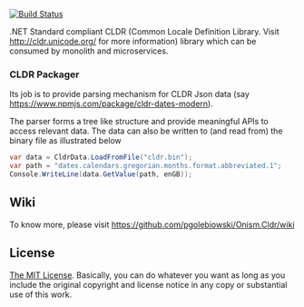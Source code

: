 [![Build Status](https://travis-ci.org/PageUpPeopleOrg/PageUp.CldrPackager.svg?branch=master)](https://travis-ci.org/PageUpPeopleOrg/PageUp.CldrPackager)

.NET Standard compliant CLDR (Common Locale Definition Library. 
Visit http://cldr.unicode.org/ for more information) library which can be consumed by monolith and microservices.

### CLDR Packager

Its job is to provide parsing mechanism for CLDR Json data (say https://www.npmjs.com/package/cldr-dates-modern).

The parser forms a tree like structure and provide meaningful APIs to access relevant data. The data can also be written to (and read from) the binary file as illustrated below

```csharp
var data = CldrData.LoadFromFile("cldr.bin");
var path = "dates.calendars.gregorian.months.format.abbreviated.1";
Console.WriteLine(data.GetValue(path, enGB)); 
```

## Wiki
To know more, please visit https://github.com/pgolebiowski/Onism.Cldr/wiki


## License
[The MIT License](LICENSE). Basically, you can do whatever you want as long as you include the original copyright and license notice in any copy or substantial use of this work.
